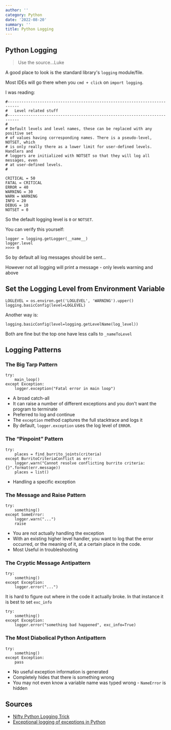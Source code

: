 ```yaml
---
author: ''
category: Python
date: '2022-08-20'
summary: ''
title: Python Logging
---
```


## Python Logging

> Use the source...Luke

A good place to look is the standard library's `logging` module/file.

Most IDEs will go there when you `cmd + click` on `import logging`.

I was reading:

    #---------------------------------------------------------------------------
    #   Level related stuff
    #---------------------------------------------------------------------------
    #
    # Default levels and level names, these can be replaced with any positive set
    # of values having corresponding names. There is a pseudo-level, NOTSET, which
    # is only really there as a lower limit for user-defined levels. Handlers and
    # loggers are initialized with NOTSET so that they will log all messages, even
    # at user-defined levels.
    #

    CRITICAL = 50
    FATAL = CRITICAL
    ERROR = 40
    WARNING = 30
    WARN = WARNING
    INFO = 20
    DEBUG = 10
    NOTSET = 0

So the default logging level is `0` or `NOTSET`.

You can verify this yourself:

    logger = logging.getLogger(__name__)
    logger.level
    >>>> 0

So by default all log messages should be sent...

However not all logging will print a message - only levels warning and above

## Set the Logging Level from Environment Variable

    LOGLEVEL = os.environ.get('LOGLEVEL', 'WARNING').upper()
    logging.basicConfig(level=LOGLEVEL)

Another way is:

    logging.basicConfig(level=logging.getLevelName(log_level))

Both are fine but the top one have less calls to `_nameToLevel`

## Logging Patterns

### The Big Tarp Pattern

    try:
        main_loop()
    except Exception:
        logger.exception("Fatal error in main loop")

* A broad catch-all
* It can raise a number of different exceptions and you don't want the program to terminate
* Preferred to log and continue
* The `exception` method captures the full stacktrace and logs it
* By default, `logger.exception` uses the log level of `ERROR`.

### The “Pinpoint” Pattern

    try:
        places = find_burrito_joints(criteria)
    except BurritoCriteriaConflict as err:
        logger.warn("Cannot resolve conflicting burrito criteria: {}".format(err.message))
        places = list()

* Handling a specific exception

### The Message and Raise Pattern

    try:
        something()
    except SomeError:
        logger.warn("...")
        raise

* You are not actually handling the exception
* With an existing higher level handler, you want to log that the error occurred, or the meaning of it, at a certain place in the code.
* Most Useful in troubleshooting

### The Cryptic Message Antipattern

    try:
        something()
    except Exception:
        logger.error("...")

It is hard to figure out where in the code it actually broke.
In that instance it is best to set `exc_info`

    try:
        something()
    except Exception:
        logger.error("something bad happened", exc_info=True)

### The Most Diabolical Python Antipattern

    try:
        something()
    except Exception:
        pass

* No useful exception information is generated
* Completely hides that there is something wrong
* You may not even know a variable name was typed wrong - `NameError` is hidden


## Sources

* [Nifty Python Logging Trick](https://powerfulpython.com/blog/nifty-python-logging-trick/)
* [Exceptional logging of exceptions in Python](https://www.loggly.com/blog/exceptional-logging-of-exceptions-in-python/)
